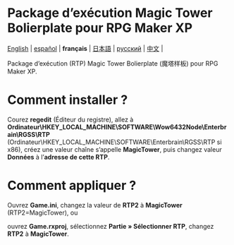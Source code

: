 # Package d’exécution Magic Tower Bolierplate pour RPG Maker XP

[English](https://github.com/ExpedicHabbet/MagicTowerBolierplateRTPforRMXP/blob/main/README.md) |
[español](https://github.com/ExpedicHabbet/MagicTowerBolierplateRTPforRMXP/blob/main/LEEME.md) |
__français__ |
[日本語](https://github.com/ExpedicHabbet/MagicTowerBolierplateRTPforRMXP/blob/main/README-JA.md) |
[русский](https://github.com/ExpedicHabbet/MagicTowerBolierplateRTPforRMXP/blob/main/README-RU.md) |
[中文](https://github.com/ExpedicHabbet/MagicTowerBolierplateRTPforRMXP/blob/main/README-ZH.md) |

Package d’exécution (RTP) Magic Tower Bolierplate (魔塔样板) pour RPG Maker XP.

# Comment installer ?

Courez **regedit** (Éditeur du registre), allez à **Ordinateur\HKEY_LOCAL_MACHINE\SOFTWARE\Wow6432Node\Enterbrain\RGSS\RTP** (Ordinateur\HKEY_LOCAL_MACHINE\SOFTWARE\Enterbrain\RGSS\RTP si x86), créez une valeur chaîne s’appelle **MagicTower**, puis changez valeur **Données** à l’**adresse de cette RTP**.

# Comment appliquer ?

Ouvrez **Game.ini**, changez la valeur de **RTP2** à **MagicTower** (RTP2=MagicTower), ou

ouvrez **Game.rxproj**, sélectionnez **Partie » Sélectionner RTP**, changez **RTP2** à **MagicTower**.
